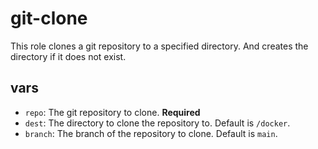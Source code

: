 # git-clone

This role clones a git repository to a specified directory. And creates the directory if it does not exist.

## vars

- `repo`: The git repository to clone. **Required**
- `dest`: The directory to clone the repository to. Default is `/docker`.
- `branch`: The branch of the repository to clone. Default is `main`.
